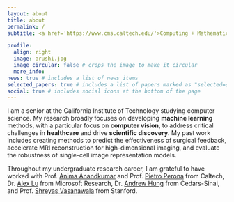 ```yaml
---
layout: about
title: about
permalink: /
subtitle: <a href='https://www.cms.caltech.edu/'>Computing + Mathematical Sciences Department</a>, Caltech.

profile:
  align: right
  image: arushi.jpg
  image_circular: false # crops the image to make it circular
  more_info: 
news: true # includes a list of news items
selected_papers: true # includes a list of papers marked as "selected={true}"
social: true # includes social icons at the bottom of the page
---
```

I am a senior at the California Institute of Technology studying computer science. My research broadly focuses on developing **machine learning** methods, with a particular focus on **computer vision**, to address critical challenges in **healthcare** and drive **scientific discovery**. My past work includes creating methods to predict the effectiveness of surgical feedback, accelerate MRI reconstruction for high-dimensional imaging, and evaluate the robustness of single-cell image representation models.

Throughout my undergraduate research career, I am grateful to have worked with Prof. [Anima Anandkumar](http://tensorlab.cms.caltech.edu/users/anima/) and Prof. [Pietro Perona](https://www.vision.caltech.edu/) from Caltech, Dr. [Alex Lu](https://www.alexluresearch.com/) from Microsoft Research, Dr. [Andrew Hung](https://researchers.cedars-sinai.edu/Andrew.Hung) from Cedars-Sinai, and Prof. [Shreyas Vasanawala](https://profiles.stanford.edu/shreyas-vasanawala) from Stanford.